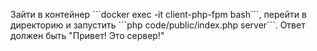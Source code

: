 <p>Зайти в контейнер ```docker exec -it client-php-fpm bash```, перейти в директорию и запустить ```php code/public/index.php server```. Ответ должен быть "Привет! Это сервер!"  </p>